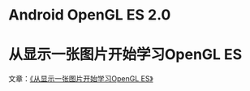 # Android OpenGL ES 2.0

# 从显示一张图片开始学习OpenGL ES

文章：[《从显示一张图片开始学习OpenGL ES》](https://blog.csdn.net/u012964944/article/details/82788620)